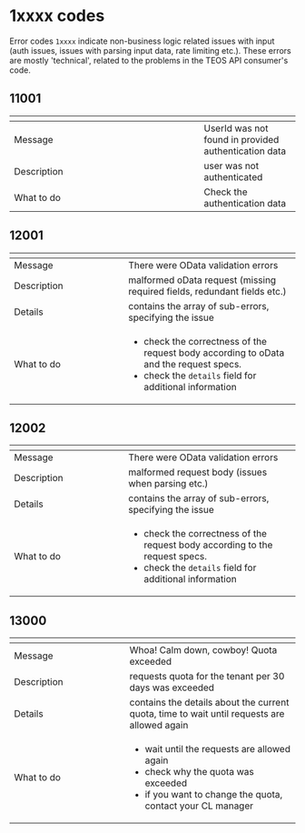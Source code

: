 # 1xxxx codes

Error codes `1xxxx` indicate non-business logic related issues with input (auth issues, issues with parsing input data, rate limiting etc.). These errors are mostly 'technical', related to the problems in the TEOS API consumer's code.

## 11001

<table><thead><tr><th width="318.5"></th><th></th></tr></thead><tbody><tr><td>Message</td><td>UserId was not found in provided authentication data</td></tr><tr><td>Description</td><td>user was not authenticated</td></tr><tr><td>What to do</td><td>Check the authentication data</td></tr></tbody></table>

## 12001

<table><thead><tr><th width="185.5"></th><th></th></tr></thead><tbody><tr><td>Message</td><td>There were OData validation errors</td></tr><tr><td>Description</td><td>malformed oData request (missing required fields, redundant fields etc.)</td></tr><tr><td>Details</td><td>contains the array of sub-errors, specifying the issue</td></tr><tr><td>What to do</td><td><ul><li>check the correctness of the request body according to oData and the request specs.</li><li>check the <code>details</code> field for additional information</li></ul></td></tr></tbody></table>

## 12002

<table><thead><tr><th width="185.5"></th><th></th></tr></thead><tbody><tr><td>Message</td><td>There were OData validation errors</td></tr><tr><td>Description</td><td>malformed request body (issues when parsing etc.)</td></tr><tr><td>Details</td><td>contains the array of sub-errors, specifying the issue</td></tr><tr><td>What to do</td><td><ul><li>check the correctness of the request body according to the request specs.</li><li>check the <code>details</code> field for additional information</li></ul></td></tr></tbody></table>

## 13000

<table><thead><tr><th width="187.5"></th><th></th></tr></thead><tbody><tr><td>Message</td><td>Whoa! Calm down, cowboy! Quota exceeded</td></tr><tr><td>Description</td><td>requests quota for the tenant per 30 days was exceeded</td></tr><tr><td>Details</td><td>contains the details about the current quota, time to wait until requests are allowed again</td></tr><tr><td>What to do</td><td><ul><li>wait until the requests are allowed again</li><li>check why the quota was exceeded</li><li>if you want to change the quota, contact your CL manager</li></ul></td></tr></tbody></table>
